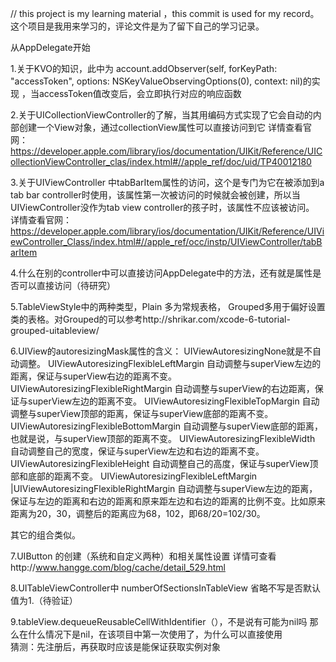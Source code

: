 // this project is my learning material ，this commit is used for my record。
这个项目是我用来学习的，评论文件是为了留下自己的学习记录。

从AppDelegate开始

1.关于KVO的知识，此中为 account.addObserver(self, forKeyPath: "accessToken", options: NSKeyValueObservingOptions(0), context: nil)的实现 ，当accessToken值改变后，会立即执行对应的响应函数

2.关于UICollectionViewController的了解，当其用编码方式实现了它会自动的内部创建一个View对象，通过collectionView属性可以直接访问到它
详情查看官网：https://developer.apple.com/library/ios/documentation/UIKit/Reference/UICollectionViewController_clas/index.html#//apple_ref/doc/uid/TP40012180

3.关于UIViewController 中tabBarItem属性的访问，这个是专门为它在被添加到a tab bar controller时使用，该属性第一次被访问的时候就会被创建，所以当UIViewController没作为tab view controller的孩子时，该属性不应该被访问。
详情查看官网：https://developer.apple.com/library/ios/documentation/UIKit/Reference/UIViewController_Class/index.html#//apple_ref/occ/instp/UIViewController/tabBarItem

4.什么在别的controller中可以直接访问AppDelegate中的方法，还有就是属性是否可以直接访问（待研究）

5.TableViewStyle中的两种类型，Plain  多为常规表格， Grouped多用于偏好设置类的表格。对Grouped的可以参考http://shrikar.com/xcode-6-tutorial-grouped-uitableview/

6.UIView的autoresizingMask属性的含义：
    UIViewAutoresizingNone就是不自动调整。
    UIViewAutoresizingFlexibleLeftMargin 自动调整与superView左边的距离，保证与superView右边的距离不变。
    UIViewAutoresizingFlexibleRightMargin 自动调整与superView的右边距离，保证与superView左边的距离不变。
    UIViewAutoresizingFlexibleTopMargin 自动调整与superView顶部的距离，保证与superView底部的距离不变。
    UIViewAutoresizingFlexibleBottomMargin 自动调整与superView底部的距离，也就是说，与superView顶部的距离不变。
    UIViewAutoresizingFlexibleWidth 自动调整自己的宽度，保证与superView左边和右边的距离不变。
    UIViewAutoresizingFlexibleHeight 自动调整自己的高度，保证与superView顶部和底部的距离不变。
    UIViewAutoresizingFlexibleLeftMargin  |UIViewAutoresizingFlexibleRightMargin 自动调整与superView左边的距离，保证与左边的距离和右边的距离和原来距左边和右边的距离的比例不变。比如原来距离为20，30，调整后的距离应为68，102，即68/20=102/30。

其它的组合类似。

7.UIButton 的创建（系统和自定义两种）和相关属性设置 详情可查看http://www.hangge.com/blog/cache/detail_529.html

8.UITableViewController中 numberOfSectionsInTableView 省略不写是否默认值为1.（待验证）

9.tableView.dequeueReusableCellWithIdentifier（），不是说有可能为nil吗 那么在什么情况下是nil，在该项目中第一次使用了，为什么可以直接使用  
    猜测：先注册后，再获取时应该是能保证获取实例对象






